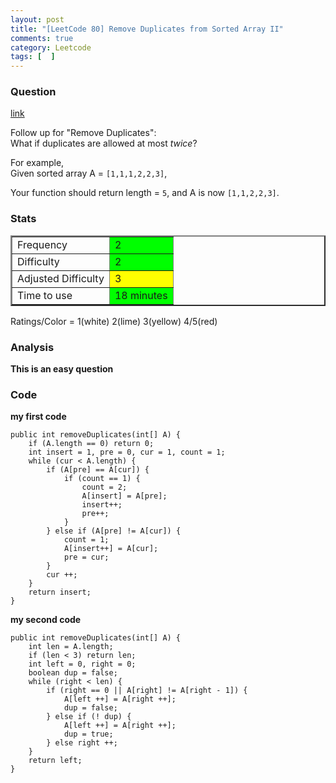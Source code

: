 ```yaml
---
layout: post
title: "[LeetCode 80] Remove Duplicates from Sorted Array II"
comments: true
category: Leetcode
tags: [  ]
---
```



### Question 
[link](https://oj.leetcode.com/problems/remove-duplicates-from-sorted-array-ii/)

<div class="question-content">
            <p></p><p>
Follow up for "Remove Duplicates":<br>
What if duplicates are allowed at most <i>twice</i>?</p>

<p>
For example,<br>
Given sorted array A = <code>[1,1,1,2,2,3]</code>,
</p>
<p>
Your function should return length = <code>5</code>, and A is now <code>[1,1,2,2,3]</code>.
</p><p></p>
          </div>

### Stats
<table border="2">
	<tr>
		<td>Frequency</td>
		<td bgcolor="lime">2</td>
	</tr>
	<tr>
		<td>Difficulty</td>
		<td bgcolor="lime">2</td>
	</tr>
	<tr>
		<td>Adjusted Difficulty</td>
		<td bgcolor="yellow">3</td>
	</tr>
	<tr>
		<td>Time to use</td>
		<td bgcolor="lime">18 minutes</td>
	</tr>
</table>

Ratings/Color = 1(white) 2(lime) 3(yellow) 4/5(red)

### Analysis

__This is an easy question__

### Code

__my first code__

    public int removeDuplicates(int[] A) {
        if (A.length == 0) return 0;
        int insert = 1, pre = 0, cur = 1, count = 1;
        while (cur < A.length) {
            if (A[pre] == A[cur]) {
                if (count == 1) {
                    count = 2;
                    A[insert] = A[pre];
                    insert++;
                    pre++;
                }
            } else if (A[pre] != A[cur]) {
                count = 1;
                A[insert++] = A[cur];
                pre = cur;
            }
            cur ++;
        }
        return insert;
    }

__my second code__

    public int removeDuplicates(int[] A) {
        int len = A.length;
        if (len < 3) return len;
        int left = 0, right = 0;
        boolean dup = false;
        while (right < len) {
            if (right == 0 || A[right] != A[right - 1]) {
                A[left ++] = A[right ++];
                dup = false;
            } else if (! dup) {
                A[left ++] = A[right ++];
                dup = true;
            } else right ++;
        }
        return left;
    }